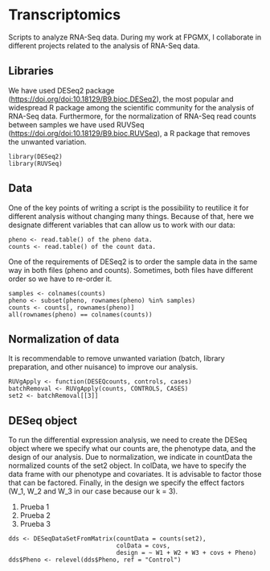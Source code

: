 # Transcriptomics
Scripts to analyze RNA-Seq data. During my work at FPGMX, I collaborate in different projects related to the analysis of RNA-Seq data.

## Libraries
We have used DESeq2 package (https://doi.org/doi:10.18129/B9.bioc.DESeq2), the most popular and widespread R package among the scientific community for the analysis of RNA-Seq data. Furthermore, for the normalization of RNA-Seq read counts between samples we have used RUVSeq (https://doi.org/doi:10.18129/B9.bioc.RUVSeq), a R package that removes the unwanted variation.

```
library(DESeq2)
library(RUVSeq)
```

## Data
One of the key points of writing a script is the possibility to reutilice it for different analysis without changing many things. Because of that, here we designate different variables that can allow us to work with our data:

```
pheno <- read.table() of the pheno data.
counts <- read.table() of the count data.
```
One of the requirements of DESeq2 is to order the sample data in the same way in both files (pheno and counts). Sometimes, both files have different order so we have to re-order it.

```
samples <- colnames(counts)
pheno <- subset(pheno, rownames(pheno) %in% samples)
counts <- counts[, rownames(pheno)]
all(rownames(pheno) == colnames(counts))
```

## Normalization of data
It is recommendable to remove unwanted variation (batch, library preparation, and other nuisance) to improve our analysis.
```
RUVgApply <- function(DESEQcounts, controls, cases)
batchRemoval <- RUVgApply(counts, CONTROLS, CASES)  
set2 <- batchRemoval[[3]]
```

## DESeq object
To run the differential expression analysis, we need to create the DESeq object where we specify what our counts are, the phenotype data, and the design of our analysis. Due to normalization, we indicate in countData the normalized counts of the set2 object. In colData, we have to specify the data frame with our phenotype and covariates. It is advisable to factor those that can be factored. Finally, in the design we specify the effect factors (W_1, W_2 and W_3 in our case because our k = 3).

1. Prueba 1
2. Prueba 2
3. Prueba 3

```
dds <- DESeqDataSetFromMatrix(countData = counts(set2),
                              colData = covs,
                              design = ~ W1 + W2 + W3 + covs + Pheno)
dds$Pheno <- relevel(dds$Pheno, ref = "Control")
```
